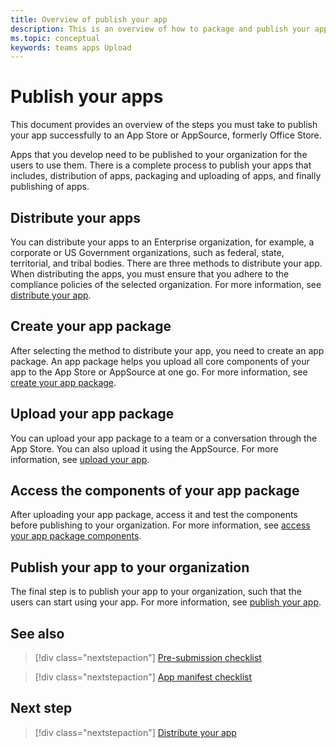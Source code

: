 ```yaml
---
title: Overview of publish your app
description: This is an overview of how to package and publish your app.
ms.topic: conceptual 
keywords: teams apps Upload
---
```


# Publish your apps
This document provides an overview of the steps you must take to publish your app successfully to an App Store or AppSource, formerly Office Store.

Apps that you develop need to be published to your organization for the users to use them. There is a complete process to publish your apps that includes, distribution of apps, packaging and uploading of apps, and finally publishing of apps.

## Distribute your apps
You can distribute your apps to an Enterprise organization, for example, a corporate or US Government organizations, such as federal, state, territorial, and tribal bodies. There are three methods to distribute your app. When distributing the apps, you must ensure that you adhere to the compliance policies of the selected organization. For more information, see [distribute your app](overview.md).

## Create your app package
After selecting the method to distribute your app, you need to create an app package. An app package helps you upload all core components of your app to the App Store or AppSource at one go. For more information, see [create your app package](../build-and-test/apps-package.md).

## Upload your app package
You can upload your app package to a team or a conversation through the App Store. You can also upload it using the AppSource. For more information, see [upload your app](apps-upload.md).

## Access the components of your app package 
After uploading your app package, access it and test the components before publishing to your organization. For more information, see [access your app package components](apps-access.md).

 ## Publish your app to your organization
The final step is to publish your app to your organization, such that the users can start using your app. For more information, see [publish your app](https://docs.microsoft.com/MicrosoftTeams/manage-apps?toc=%2Fmicrosoftteams%2Fplatform%2Ftoc.json&bc=%2FMicrosoftTeams%2Fbreadcrumb%2Ftoc.json).

## See also

> [!div class="nextstepaction"]
> [Pre-submission checklist](~/concepts/deploy-and-publish/appsource/prepare/submission-checklist.md)

> [!div class="nextstepaction"]
> [App manifest checklist](~/concepts/deploy-and-publish/appsource/prepare/app-manifest-checklist.md)

## Next step
> [!div class="nextstepaction"]
> [Distribute your app](overview.md)